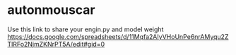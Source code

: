 # autonmouscar

Use this link to share your engin.py and model weight 
https://docs.google.com/spreadsheets/d/11Mqfa2AIyVHoUnPe6nrAMyqu2ZTlRFo2NjmZKNrPT5A/edit#gid=0


